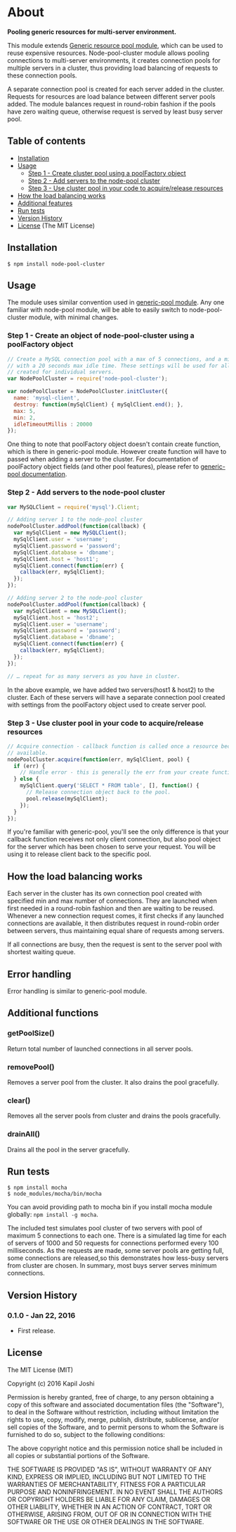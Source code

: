 # About

**Pooling generic resources for multi-server environment.**

This module extends [Generic resource pool module](https://github.com/coopernurse/node-pool), which can be used to reuse expensive resources. 
Node-pool-cluster module allows pooling connections to multi-server environments, it creates connection pools for multiple servers in a cluster, thus
providing load balancing of requests to these connection pools.

A separate connection pool is created for each server added in the cluster. Requests for resources are load balance between different server pools added.
The module balances request in round-robin fashion if the pools have zero waiting queue, otherwise request is served by least busy server pool. 


## Table of contents

* [Installation](#installation)
* [Usage](#usage)
  * [Step 1 - Create cluster pool using a poolFactory object](#step-1---create-node--pool--cluster-using-a-factory-object)
  * [Step 2 - Add servers to the node-pool cluster](#step-2---add-servers-to-the-node-pool-cluster)
  * [Step 3 - Use cluster pool in your code to acquire/release resources](#step-3---use-cluster-pool-in-your-code-to-acquirerelease-resources)
* [How the load balancing works](#how-the-load-balancing-works)
* [Additional features](#additional-features)
* [Run tests](#run-tests)
* [Version History](#version-history)
* [License](#license) (The MIT License)

## Installation

```
$ npm install node-pool-cluster
```

## Usage

The module uses similar convention used in [generic-pool module](https://github.com/coopernurse/node-pool).
Any one familiar with node-pool module, will be able to easily switch to node-pool-cluster module, with minimal changes.

### Step 1 - Create an object of node-pool-cluster using a poolFactory object

```javascript
// Create a MySQL connection pool with a max of 5 connections, and a min of 2
// with a 20 seconds max idle time. These settings will be used for all pools
// created for individual servers.
var NodePoolCluster = require('node-pool-cluster');

var nodePoolCluster = NodePoolCluster.initCluster({
  name: 'mysql-client',
  destroy: function(mySqlClient) { mySqlClient.end(); },
  max: 5,
  min: 2,
  idleTimeoutMillis : 20000
});
```

One thing to note that poolFactory object doesn't contain create function, which is there in generic-pool module.
However create function will have to passed when adding a server to the cluster.
For documentation of poolFactory object fields (and other pool features), please refer to [generic-pool documentation](https://github.com/coopernurse/node-pool#documentation).

### Step 2 - Add servers to the node-pool cluster

```javascript
var MySQLClient = require('mysql').Client;

// Adding server 1 to the node-pool cluster
nodePoolCluster.addPool(function(callback) {
  var mySqlClient = new MySQLClient();
  mySqlClient.user = 'username';
  mySqlClient.password = 'password';
  mySqlClient.database = 'dbname';
  mySqlClient.host = 'host1';
  mySqlClient.connect(function(err) {
    callback(err, mySqlClient);  
  });
});

// Adding server 2 to the node-pool cluster
nodePoolCluster.addPool(function(callback) {
  var mySqlClient = new MySQLClient();
  mySqlClient.host = 'host2';
  mySqlClient.user = 'username';
  mySqlClient.password = 'password';
  mySqlClient.database = 'dbname';
  mySqlClient.connect(function(err) {
    callback(err, mySqlClient);  
  });
});

// … repeat for as many servers as you have in cluster.
```

In the above example, we have added two servers(host1 & host2) to the cluster. 
Each of these servers will have a separate connection pool created with settings from the poolFactory object used to create server pool.

### Step 3 - Use cluster pool in your code to acquire/release resources

```javascript
// Acquire connection - callback function is called once a resource becomes
// available.
nodePoolCluster.acquire(function(err, mySqlClient, pool) {
  if (err) {
    // Handle error - this is generally the err from your create function.
  } else {
    mySqlClient.query('SELECT * FROM table', [], function() {
      // Release connection object back to the pool.
      pool.release(mySqlClient);
    });
  }
});
```

If you're familiar with generic-pool, you'll see the only difference is that your callback function receives not only client connection, 
but also pool object for the server which has been chosen to serve your request. 
You will be using it to release client back to the specific pool.

## How the load balancing works

Each server in the cluster has its own connection pool created with specified min and max number of connections. 
They are launched when first needed in a round-robin fashion and then are waiting to be reused.
Whenever a new connection request comes, it first checks if any launched connections are available, it then distributes request in round-robin
order between servers, thus maintaining equal share of requests among servers.

If all connections are busy, then the request is sent to the server pool with shortest waiting queue.

## Error handling

Error handling is similar to generic-pool module.

## Additional functions

### getPoolSize()

Return total number of launched connections in all server pools.

### removePool()

Removes a server pool from the cluster. It also drains the pool gracefully.

### clear()

Removes all the server pools from cluster and drains the pools gracefully.

### drainAll()

Drains all the pool in the server gracefully.



## Run tests

```
$ npm install mocha
$ node_modules/mocha/bin/mocha
```

You can avoid providing path to mocha bin if you install mocha module globally: ```npm install -g mocha```.

The included test simulates pool cluster of two servers with pool of maximum 5 connections to each one. 
There is a simulated lag time for each of servers of 1000 and 50 requests for connections performed every 100 milliseconds. 
As the requests are made, some server pools are getting full, some connections are released,so this demonstrates how less-busy 
servers from cluster are chosen. 
In summary, most buys server serves minimum connections.

## Version History

### 0.1.0 - Jan 22, 2016

* First release.

## License

The MIT License (MIT)

Copyright (c) 2016 Kapil Joshi

Permission is hereby granted, free of charge, to any person obtaining a copy
of this software and associated documentation files (the "Software"), to deal
in the Software without restriction, including without limitation the rights
to use, copy, modify, merge, publish, distribute, sublicense, and/or sell
copies of the Software, and to permit persons to whom the Software is
furnished to do so, subject to the following conditions:

The above copyright notice and this permission notice shall be included in all
copies or substantial portions of the Software.

THE SOFTWARE IS PROVIDED "AS IS", WITHOUT WARRANTY OF ANY KIND, EXPRESS OR
IMPLIED, INCLUDING BUT NOT LIMITED TO THE WARRANTIES OF MERCHANTABILITY,
FITNESS FOR A PARTICULAR PURPOSE AND NONINFRINGEMENT. IN NO EVENT SHALL THE
AUTHORS OR COPYRIGHT HOLDERS BE LIABLE FOR ANY CLAIM, DAMAGES OR OTHER
LIABILITY, WHETHER IN AN ACTION OF CONTRACT, TORT OR OTHERWISE, ARISING FROM,
OUT OF OR IN CONNECTION WITH THE SOFTWARE OR THE USE OR OTHER DEALINGS IN THE
SOFTWARE.